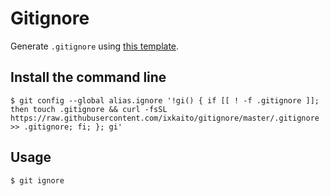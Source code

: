 # Gitignore

Generate `.gitignore` using [this template](https://github.com/ixkaito/gitignore/blob/master/.gitignore).

## Install the command line

```
$ git config --global alias.ignore '!gi() { if [[ ! -f .gitignore ]]; then touch .gitignore && curl -fsSL https://raw.githubusercontent.com/ixkaito/gitignore/master/.gitignore >> .gitignore; fi; }; gi'
```

## Usage

```
$ git ignore
```
